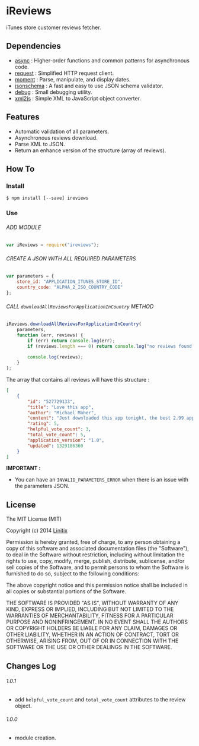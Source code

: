 # iReviews

iTunes store customer reviews fetcher.

## Dependencies

* [async](https://www.npmjs.org/package/async) : Higher-order functions and common patterns for asynchronous code.
* [request](https://www.npmjs.org/package/request) : Simplified HTTP request client.
* [moment](https://www.npmjs.org/package/moment) : Parse, manipulate, and display dates.
* [jsonschema](https://www.npmjs.org/package/jsonschema) : A fast and easy to use JSON schema validator.
* [debug](https://www.npmjs.org/package/debug) : Small debugging utility.
* [xml2js](https://www.npmjs.org/package/xml2js) : Simple XML to JavaScript object converter.

## Features

* Automatic validation of all parameters.
* Asynchronous reviews download.
* Parse XML to JSON.
* Return an enhance version of the structure (array of reviews).

## How To

### Install

```
$ npm install [--save] ireviews
```

### Use

###### ADD MODULE

```javascript
var iReviews = require("ireviews");
```

###### CREATE A JSON WITH ALL REQUIRED PARAMETERS

```javascript
var parameters = {
	store_id: "APPLICATION_ITUNES_STORE_ID",
    country_code: "ALPHA_2_ISO_COUNTRY_CODE"
};
```

###### CALL `downloadAllReviewsForApplicationInCountry` METHOD

```javascript
iReviews.downloadAllReviewsForApplicationInCountry(
	parameters,
    function (err, reviews) {
    	if (err) return console.log(err);
        if (reviews.length === 0) return console.log("no reviews found!");
        
        console.log(reviews);
    }
);
```

The array that contains all reviews will have this structure :

```json
[
	{
    	"id": "527729133",
        "title": "Love this app",
        "author": "Michael Maher",
        "content": "Just downloaded this app tonight, the best 2.99 app that I purchased in a long time. The display, sound, quality and the cd library is killer.",
        "rating": 5,
        "helpful_vote_count": 3,
        "total_vote_count": 5,
        "application_version": "1.0",
        "updated": 1329186360
    }
]
```

**IMPORTANT :**

* You can have an `INVALID_PARAMETERS_ERROR` when there is an issue with the parameters JSON.

## License

The MIT License (MIT)

Copyright (c) 2014 [Linitix](http://www.linitix.com/)

Permission is hereby granted, free of charge, to any person obtaining a copy of this software and associated documentation files (the "Software"), to deal in the Software without restriction, including without limitation the rights to use, copy, modify, merge, publish, distribute, sublicense, and/or sell copies of the Software, and to permit persons to whom the Software is furnished to do so, subject to the following conditions:

The above copyright notice and this permission notice shall be included in all copies or substantial portions of the Software.

THE SOFTWARE IS PROVIDED "AS IS", WITHOUT WARRANTY OF ANY KIND, EXPRESS OR IMPLIED, INCLUDING BUT NOT LIMITED TO THE WARRANTIES OF MERCHANTABILITY, FITNESS FOR A PARTICULAR PURPOSE AND NONINFRINGEMENT. IN NO EVENT SHALL THE AUTHORS OR COPYRIGHT HOLDERS BE LIABLE FOR ANY CLAIM, DAMAGES OR OTHER LIABILITY, WHETHER IN AN ACTION OF CONTRACT, TORT OR OTHERWISE, ARISING FROM, OUT OF OR IN CONNECTION WITH THE SOFTWARE OR THE USE OR OTHER DEALINGS IN THE SOFTWARE.

## Changes Log

###### 1.0.1

* add `helpful_vote_count` and `total_vote_count` attributes to the review object.

###### 1.0.0

* module creation.